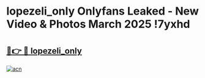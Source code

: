 # lopezeli_only Onlyfans Leaked - New Video & Photos March 2025 !7yxhd

# <h2><a href="https://zxnems.iuczelnia.edu.pl?title=lopezeli_only&ref=7yxhd">🔗👉 🔴 lopezeli_only</a></h2>

[![acn](https://github.com/user-attachments/assets/0f9c940e-d8b0-45ae-aac7-cd30a18b3e1c)](https://zxnems.iuczelnia.edu.pl?title=lopezeli_only&ref=7yxhd)

